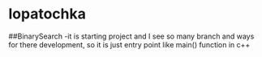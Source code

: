 # lopatochka
##BinarySearch
-it is starting project and I see so many branch and ways for there development, so it is just entry point like main() function in c++  
